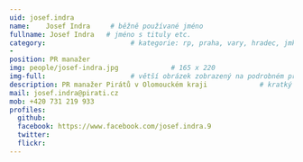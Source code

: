 ```yaml
---
uid: josef.indra
name:    Josef Indra     # běžně používané jméno
fullname: Josef Indra   # jméno s tituly etc.
category:                     # kategorie: rp, praha, vary, hradec, jmk, senat
- 
position: PR manažer
img: people/josef-indra.jpg             # 165 x 220
img-full:                     # větší obrázek zobrazený na podrobném profilu
description: PR manažer Pirátů v Olomouckém kraji             # kratký popis, max 160 znaků
mail: josef.indra@pirati.cz
mob: +420 731 219 933
profiles:
  github:
  facebook: https://www.facebook.com/josef.indra.9
  twitter:         
  flickr: 
---
```

